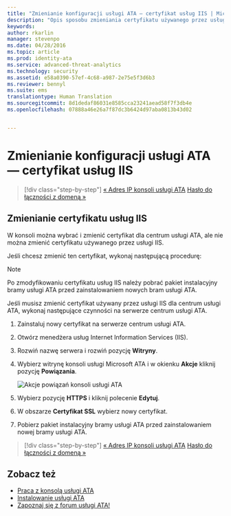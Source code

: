 ```yaml
---
title: "Zmienianie konfiguracji usługi ATA — certyfikat usług IIS | Microsoft Advanced Threat Analytics"
description: "Opis sposobu zmieniania certyfikatu używanego przez usługi IIS dla centrum usługi ATA."
keywords: 
author: rkarlin
manager: stevenpo
ms.date: 04/28/2016
ms.topic: article
ms.prod: identity-ata
ms.service: advanced-threat-analytics
ms.technology: security
ms.assetid: e58a0390-57ef-4c68-a987-2e75e5f3d6b3
ms.reviewer: bennyl
ms.suite: ems
translationtype: Human Translation
ms.sourcegitcommit: 8d1dedaf86031e8585cca23241aead58f7f3db4e
ms.openlocfilehash: 07888a46e26a7f87dc3b6424d97aba0813b43d02


---
```


# Zmienianie konfiguracji usługi ATA — certyfikat usług IIS

>[!div class="step-by-step"]
[« Adres IP konsoli usługi ATA](modifying-ata-config-consoleip.md)
[Hasło do łączności z domeną »](modifying-ata-config-dcpassword.md)

## Zmienianie certyfikatu usług IIS
W konsoli można wybrać i zmienić certyfikat dla centrum usługi ATA, ale nie można zmienić certyfikatu używanego przez usługi IIS.

Jeśli chcesz zmienić ten certyfikat, wykonaj następującą procedurę:

> [!NOTE]
> Po zmodyfikowaniu certyfikatu usług IIS należy pobrać pakiet instalacyjny bramy usługi ATA przed zainstalowaniem nowych bram usługi ATA.

Jeśli musisz zmienić certyfikat używany przez usługi IIS dla centrum usługi ATA, wykonaj następujące czynności na serwerze centrum usługi ATA.

1.  Zainstaluj nowy certyfikat na serwerze centrum usługi ATA.

2.  Otwórz menedżera usług Internet Information Services (IIS).

3.  Rozwiń nazwę serwera i rozwiń pozycję **Witryny**.

4.  Wybierz witrynę konsoli usługi Microsoft ATA i w okienku **Akcje** kliknij pozycję **Powiązania**.

    ![Akcje powiązań konsoli usługi ATA](media/ATA-console-change-IP-bindings.jpg)

5.  Wybierz pozycję **HTTPS** i kliknij polecenie **Edytuj**.

6.  W obszarze **Certyfikat SSL** wybierz nowy certyfikat.

7.  Pobierz pakiet instalacyjny bramy usługi ATA przed zainstalowaniem nowej bramy usługi ATA.

>[!div class="step-by-step"]
[« Adres IP konsoli usługi ATA](modifying-ata-config-consoleip.md)
[Hasło do łączności z domeną »](modifying-ata-config-dcpassword.md)

## Zobacz też
- [Praca z konsolą usługi ATA](working-with-ata-console.md)
- [Instalowanie usługi ATA](install-ata.md)
- [Zapoznaj się z forum usługi ATA!](https://social.technet.microsoft.com/Forums/security/home?forum=mata)



<!--HONumber=Jun16_HO4-->


